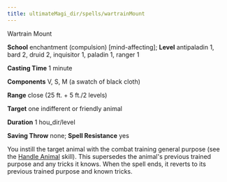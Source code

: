 ```yaml
---
title: ultimateMagi_dir/spells/wartrainMount
---
```

Wartrain Mount

**School** enchantment (compulsion) [mind-affecting]; **Level** antipaladin 1, bard 2, druid 2, inquisitor 1, paladin 1, ranger 1

**Casting Time** 1 minute

**Components** V, S, M (a swatch of black cloth)

**Range** close (25 ft. + 5 ft./2 levels)

**Target** one indifferent or friendly animal

**Duration** 1 hou_dir/level

**Saving Throw** none; **Spell Resistance** yes

You instill the target animal with the combat training general purpose (see the [Handle Animal](skills/handleAnimal#_handle-animal) skill). This supersedes the animal's previous trained purpose and any tricks it knows. When the spell ends, it reverts to its previous trained purpose and known tricks.

